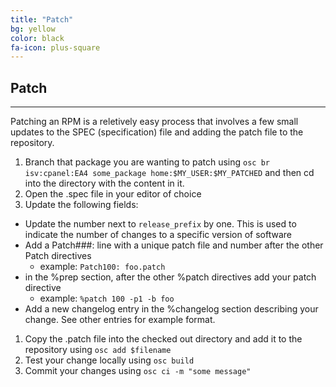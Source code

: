 ```yaml
---
title: "Patch"
bg: yellow
color: black
fa-icon: plus-square
---
```


## Patch

-------------------------


Patching an RPM is a reletively easy process that involves a few small updates to the SPEC (specification) file and adding the patch file to the repository.

1. Branch that package you are wanting to patch using `osc br isv:cpanel:EA4 some_package home:$MY_USER:$MY_PATCHED` and then cd into the directory with the content in it.
1. Open the .spec file in your editor of choice 
1. Update the following fields:
  * Update the number next to `release_prefix` by one. This is used to indicate the number of changes to a specific version of software
  * Add a Patch###: line with a unique patch file and number after the other Patch directives
     * example: `Patch100: foo.patch` 
  * in the %prep section, after the other %patch directives add your patch directive
     * example: `%patch 100 -p1 -b foo`
  * Add a new changelog entry in the %changelog section describing your change. See other entries for example format.
1. Copy the .patch file into the checked out directory and add it to the repository using `osc add $filename`
1. Test your change locally using `osc build`
1. Commit your changes using `osc ci -m "some message"`